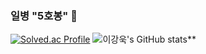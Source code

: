 ### 일병 "5호봉" 👋

<!--
**2e2guk/2e2guk** is a ✨ _special_ ✨ repository because its `README.md` (this file) appears on your GitHub profile.

Here are some ideas to get you started:

- 🔭 I’m currently working on ...
- 🌱 I’m currently learning ...
- 👯 I’m looking to collaborate on ...
- 🤔 I’m looking for help with ...
- 💬 Ask me about ...
- 📫 How to reach me: ...
- 😄 Pronouns: ...
- ⚡ Fun fact: ...
-->
[![Solved.ac Profile](http://mazassumnida.wtf/api/v2/generate_badge?boj=dlrkddnr2718)](https://solved.ac/dlrkddnr2718/)
![이강욱's GitHub stats](https://github-readme-stats.vercel.app/api?username=2e2guk&show_icons=true&theme=radical)**
